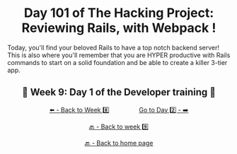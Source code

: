 <h1 align="center">Day 101 of The Hacking Project: Reviewing Rails, with Webpack !</h1>

Today, you'll find your beloved Rails to have a top notch backend server! This is also where you'll remember that you are HYPER productive with Rails commands to start on a solid foundation and be able to create a killer 3-tier app.

<h2 align="center">🎉 Week 9: Day 1 of the Developer training 🎉</h2>

<div align="center">
  
  [⬅️ - Back to Week 8️⃣](https://github.com/BenjaminCharmes/THP_Developer/tree/main/Week_8)
  &nbsp;&nbsp;&nbsp;&nbsp;&nbsp;&nbsp;&nbsp;&nbsp;&nbsp;&nbsp;&nbsp;&nbsp;&nbsp;&nbsp;&nbsp;
  [Go to Day 2️⃣ - ➡️](https://github.com/BenjaminCharmes/THP_Developer/tree/main/Week_9/Day_2)

</div>

<div align="center">

  [🔙 - Back to week 9️⃣](https://github.com/BenjaminCharmes/THP_Developer/tree/main/Week_9)

  [🔙 - Back to home page](https://github.com/BenjaminCharmes/THP_Developer)

</div>

